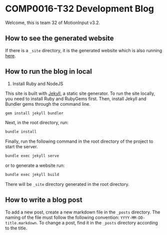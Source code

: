 # COMP0016-T32 Development Blog
Welcome, this is team 32 of MotionInput v3.2.

## How to see the generated website
If there is a `_site` directory, it is the generated website which is also running [here](https://comp0016-t32.github.io/blog/).

## How to run the blog in local
1. Install Ruby and NodeJS

This site is built with [Jekyll](https://jekyllrb.com/), a static site generator. To run the site locally, you need to install Ruby and RubyGems first. Then, install Jekyll and Bundler gems through the command line.

```bash
gem install jekyll bundler
```

Next, in the root directory, run:

```bash
bundle install
```

Finally, run the following command in the root directory of the project to start the server.

```bash
bundle exec jekyll serve
```

or to generate a website run:

```bash
bundle exec jekyll build
```

There will be `_site` directory generated in the root directory.

## How to write a blog post
To add a new post, create a new markdown file in the `_posts` directory. The naming of the file must follow the following convention: `YYYY-MM-DD-title.markdown`. To change a post, find it in the `_posts` directory according to the title.
